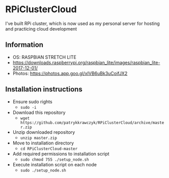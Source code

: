 # RPiClusterCloud
I've built RPi cluster, which is now used as my personal server for hosting and practicing cloud development

## Information
* OS: RASPBIAN STRETCH LITE
* https://downloads.raspberrypi.org/raspbian_lite/images/raspbian_lite-2017-12-01/
* Photos: https://photos.app.goo.gl/xIVB6uBk3uCoifJX2

## Installation instructions
* Ensure sudo rights
  * `sudo -i`
* Download this repository
  * `wget https://github.com/patrykkrawczyk/RPiClusterCloud/archive/master.zip`
* Unzip downloaded repository
  * `unzip master.zip`
* Move to installation directory
  * `cd RPiClusterCloud-master`
* Add required permissions to installation script
  * `sudo chmod 755 ./setup_node.sh`
* Execute installation script on each node
  * `sudo ./setup_node.sh`
